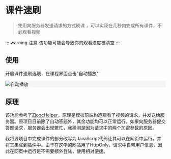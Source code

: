 # 课件速刷
>使用向服务器发送请求的方式刷课 ，可以实现在几秒内完成所有课件，不必观看视频  

::: warning 注意
该功能可能会导致你的观看进度被清空
:::

## 使用

开启课件速刷选项，在课程界面点击"自动播放"
<div class="pic" style="background-color:rgb(245, 245, 245)"><img src='/images/课程速刷.png' alt="自动播放"></div>

## 原理
该功能参考了[ZjoocHelper](https://github.com/amdoi7/ZJOOCHelper)，原理是模拟前端构造观看了视频的请求，并发送给服务器。原项目目前除了自动答题外，其余功能均可以正常运行。如果向服务器提交答题请求，服务器会出现繁忙，我猜测是因为请求中的两个加密参数的原因。
 
我将源项目中完成课件的部分改写为JavaScript代码让其可以在网页中运行，并将其集成到插件中。由于在这学的网站用了HttpOnly，请求中自带用户信息，因此在网页中运行是不需要额外登陆，使用相对便捷。


